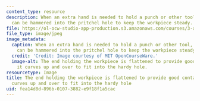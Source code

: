 ```yaml
---
content_type: resource
description: When an extra hand is needed to hold a punch or other tool, the hold-fast
  can be hammered into the pritchel hole to keep the workpiece steady.
file: https://ol-ocw-studio-app-production.s3.amazonaws.com/courses/3-a04-modern-blacksmithing-and-physical-metallurgy-fall-2008/fea14d8d896b01073882e9f18f1a5cac_011.jpg
file_type: image/jpeg
image_metadata:
  caption: When an extra hand is needed to hold a punch or other tool, the hold-fast
    can be hammered into the pritchel hole to keep the workpiece steady.
  credit: 'Credit: Image courtesy of MIT OpenCourseWare.'
  image-alt: The end holding the workpiece is flattened to provide good contact, then
    it curves up and over to fit into the hardy hole.
resourcetype: Image
title: The end holding the workpiece is flattened to provide good contact, then it
  curves up and over to fit into the hardy hole
uid: fea14d8d-896b-0107-3882-e9f18f1a5cac
---
```

